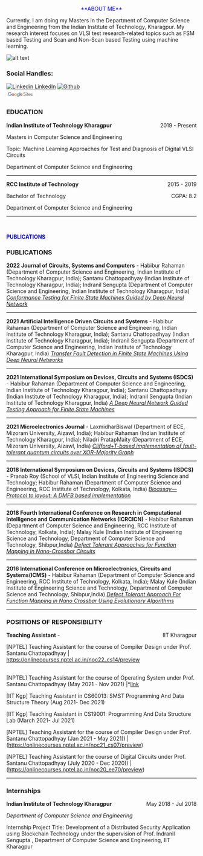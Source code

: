 <p align="center">
<span style="color:blue">**ABOUT ME**</span>  
</p>

<p align="center">


Currently, I am doing my Masters in the Department of Computer Science and Engineering from the Indian Institute of Technology, Kharagpur. My research interest focuses on VLSI test research-related topics such as FSM based Testing and Scan and Non-Scan based Testing using machine learning.

</p>  
  
![alt text](/images/habibur.jpg)



  
### Social Handles:   
  
[![Linkedin](https://i.stack.imgur.com/gVE0j.png) LinkedIn](https://www.linkedin.com/in/habibur-rahaman-00a37117a/) 
[![Github](https://img.shields.io/badge/GitHub-100000?style=for-the-badge&logo=github&logoColor=white)](https://github.com/Habiburiitkgp)                
[![Google Sites](https://github.com/Habiburiitkgp/Habibur/blob/main/images/Google-sites-logo%20(2).jpg)](https://scholar.google.com/citations?user=jU1-z9UAAAAJ&hl=en)














### EDUCATION

**Indian Institute of Technology Kharagpur** <span style="float: right; ">2019 - Present</span>  

Masters in Computer Science and Engineering <span style="float: right; ">
  
Topic: Machine Learning Approaches for Test and Diagnosis of Digital VLSI Circuits

Department of Computer Science and Engineering

<hr>

**RCC Institute of Technology** <span style="float: right; ">2015 - 2019</span>  

Bachelor of Technology <span style="float: right; ">CGPA: 8.2</span>

Department of Computer Science and Engineering

<hr>
  

  
  
  
  
<br>


  
  
<span style="color:blue">**PUBLICATIONS** </span>  
  
### PUBLICATIONS
  
  
  

**2022 Journal of Circuits, Systems and Computers** - Habibur Rahaman (Department of Computer Science and Engineering, Indian Institute of Technology Kharagpur, India); Santanu Chattopadhyay (Indian Institute of Technology Kharagpur, India); Indranil Sengupta (Department of Computer Science and Engineering, Indian Institute of Technology Kharagpur, India) *[Conformance Testing for Finite State Machines Guided by Deep Neural Network](https://www.worldscientific.com/doi/abs/10.1142/S0218126622501560)*
<hr>

**2021 Artificial Intelligence Driven Circuits and Systems** - Habibur Rahaman (Department of Computer Science and Engineering, Indian Institute of Technology Kharagpur, India); Santanu Chattopadhyay (Indian Institute of Technology Kharagpur, India); Indranil Sengupta (Department of Computer Science and Engineering, Indian Institute of Technology Kharagpur, India) *[Transfer Fault Detection in Finite State Machines Using Deep Neural Networks](https://link.springer.com/chapter/10.1007/978-981-16-6940-8_12)*
<hr>  

**2021 International Symposium on Devices, Circuits and Systems (ISDCS)** - Habibur Rahaman (Department of Computer Science and Engineering, Indian Institute of Technology Kharagpur, India); Santanu Chattopadhyay (Indian Institute of Technology Kharagpur, India); Indranil Sengupta (Indian Institute of Technology Kharagpur, India) *[A Deep Neural Network Guided Testing Approach for Finite State Machines](https://ieeexplore.ieee.org/abstract/document/9397900)*
<hr>    

**2021 Microelectronics Journal** - LaxmidharBiswal (Department of ECE, Mizoram University, Aizawl, India); Habibur Rahaman (Indian Institute of Technology Kharagpur, India); Niladri PratapMaity (Department of ECE, Mizoram University, Aizawl, India) *[Clifford+T-based implementation of fault-tolerant quantum circuits over XOR-Majority Graph](https://www.sciencedirect.com/science/article/abs/pii/S0026269221002093)*
<hr>     

  
 **2018 International Symposium on Devices, Circuits and Systems (ISDCS)** - Pranab Roy (School of VLSI, Indian Institute of Engineering Science and Technology; Habibur Rahaman (Department of Computer Science and Engineering, RCC Institute of Technology, Kolkata, India) *[Bioassay—Protocol to layout: A DMFB based implementation](https://ieeexplore.ieee.org/abstract/document/8718686)*
<hr>    

  
  
  
**2018 Fourth International Conference on Research in Computational Intelligence and Communication Networks (ICRCICN)** - Habibur Rahaman (Department of Computer Science and Engineering, RCC Institute of Technology, Kolkata, India); Malay Kule (Indian Institute of Engineering Science and Technology, Department of Computer Science and Technology, Shibpur,India) *[Defect Tolerant Approaches for Function Mapping in Nano-Crossbar Circuits](https://ieeexplore.ieee.org/abstract/document/8718686)*
<hr>    


**2016 International Conference on Microelectronics, Circuits and Systems(ICMS)** - Habibur Rahaman (Department of Computer Science and Engineering, RCC Institute of Technology, Kolkata, India); Malay Kule (Indian Institute of Engineering Science and Technology, Department of Computer Science and Technology, Shibpur,India) *[Defect Tolerant Approach For Function Mapping in Nano Crossbar Using Evolutionary Algorithms](https://scholar.google.com/citations?view_op=view_citation&hl=en&user=jU1-z9UAAAAJ&citation_for_view=jU1-z9UAAAAJ:d1gkVwhDpl0C)*
<hr>    
  

  
### POSITIONS OF RESPONSIBILITY
  
  
  
  
**Teaching Assistant** -  <span style="float: right; ">IIT Kharagpur</span>
<br>
  
[NPTEL] Teaching Assistant for the course of Compiler Design under Prof. Santanu Chattopadhyay | https://onlinecourses.nptel.ac.in/noc22_cs14/preview<br>
  
  
  

  
<br>[NPTEL] Teaching Assistant for the course of Operating System under Prof. Santanu Chattopadhyay (May 2021 - Nov 2021) |*[link](https://nptel.ac.in/courses/106105214)<br1>
  
[IIT Kgp] Teaching Assistant in CS60013: SMST Programming And Data Structure Theory (Aug 2021- Dec 2021)
  
[IIT Kgp] Teaching Assistant in CS19001: Programming And Data Structure Lab (March 2021- Jul 2021)
  
[NPTEL] Teaching Assistant for the course of Compiler Design under Prof. Santanu Chattopadhyay (Jan 2021 -  May 2021)) |(https://onlinecourses.nptel.ac.in/noc21_cs07/preview)
  
[NPTEL] Teaching Assistant for the course of Digital Circuits under Prof. Santanu Chattopadhyay (July 2020 -  Dec 2020)) |(https://onlinecourses.nptel.ac.in/noc20_ee70/preview)


<hr>
  
### Internships 
  
 
**Indian Institute of Technology Kharagpur**<span style="float: right; ">May 2018 - Jul 2018</span>  

*Department of Computer Science and Engineering*  
  
Internship Project Title: Development of a Distributed Security Application using Blockchain Technology under the supervision of Prof. Indranil Sengupta , Department of Computer Science and Engineering, IIT Kharagpur
  
 
